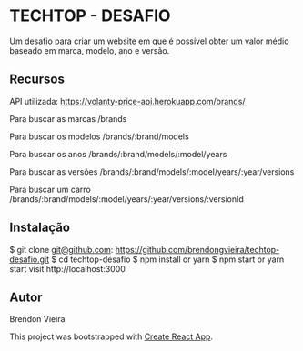 # TECHTOP - DESAFIO 

Um desafio para criar um website em que é possível obter um valor médio baseado em marca, modelo, ano e versão. 





## Recursos

API utilizada: https://volanty-price-api.herokuapp.com/brands/

Para buscar as marcas /brands

Para buscar os modelos /brands/:brand/models

Para buscar os anos /brands/:brand/models/:model/years

Para buscar as versões /brands/:brand/models/:model/years/:year/versions

Para buscar um carro /brands/:brand/models/:model/years/:year/versions/:versionId

## Instalação

$ git clone git@github.com: https://github.com/brendongvieira/techtop-desafio.git
$ cd techtop-desafio
$ npm install or yarn
$ npm start or yarn start
visit http://localhost:3000

## Autor
Brendon Vieira

This project was bootstrapped with [Create React App](https://github.com/facebook/create-react-app).
